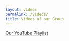 ```yaml
---
layout: videos
permalink: /videos/
title: Videos of our Group
---
```

<a href='https://www.youtube.com/playlist?list=PLwgKiCrcWuOZdjakry8xtHlkLF5fcZ8SC&jct=XK0XREbfOMWnSNPrIPtCE2bGJXWjaw'>Our YouTube Playlist</a>
